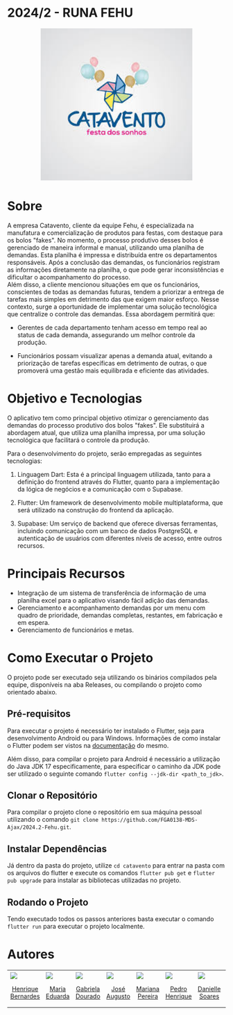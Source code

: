 # 2024/2 - RUNA FEHU  
<p align="center">
  <img src="./srcRD/catavento.jpeg" height='350px'>
</p>

# Sobre
A empresa Catavento, cliente da equipe Fehu, é especializada na manufatura e comercialização de produtos para festas, com destaque para os bolos "fakes". No momento, o processo produtivo desses bolos é gerenciado de maneira informal e manual, utilizando uma planilha de demandas. Esta planilha é impressa e distribuída entre os departamentos responsáveis. Após a conclusão das demandas, os funcionários registram as informações diretamente na planilha, o que pode gerar inconsistências e dificultar o acompanhamento do processo.  
Além disso, a cliente mencionou situações em que os funcionários, conscientes de todas as demandas futuras, tendem a priorizar a entrega de tarefas mais simples em detrimento das que exigem maior esforço. 
Nesse contexto, surge a oportunidade de implementar uma solução tecnológica que centralize o controle das demandas. Essa abordagem permitirá que: 

- Gerentes de cada departamento tenham acesso em tempo real ao status de cada demanda, assegurando um melhor controle da produção. 

- Funcionários possam visualizar apenas a demanda atual, evitando a priorização de tarefas específicas em detrimento de outras, o que promoverá uma gestão mais equilibrada e eficiente das atividades. 

# Objetivo e Tecnologias
O aplicativo tem como principal objetivo otimizar o gerenciamento das demandas do processo produtivo dos bolos "fakes". Ele substituirá a abordagem atual, que utiliza uma planilha impressa, por uma solução tecnológica que facilitará o controle da produção. 
 

Para o desenvolvimento do projeto, serão empregadas as seguintes tecnologias: 

1. Linguagem Dart: Esta é a principal linguagem utilizada, tanto para a definição do frontend através do Flutter, quanto para a implementação da lógica de negócios e a comunicação com o Supabase. 

1. Flutter: Um framework de desenvolvimento mobile multiplataforma, que será utilizado na construção do frontend da aplicação. 

1. Supabase: Um serviço de backend que oferece diversas ferramentas, incluindo comunicação com um banco de dados PostgreSQL e autenticação de usuários com diferentes níveis de acesso, entre outros recursos. 

# Principais Recursos
- Integração de um sistema de transferência de informação de uma planilha excel para o aplicativo visando fácil adição das demandas.
- Gerenciamento e acompanhamento demandas por um menu com quadro de prioridade, demandas completas, restantes, em fabricação e em espera.
- Gerenciamento de funcionários e metas.

# Como Executar o Projeto

O projeto pode ser executado seja utilizando os binários compilados pela equipe, disponíveis na aba Releases, ou compilando o projeto como orientado abaixo.

## Pré-requisitos

Para executar o projeto é necessário ter instalado o Flutter, seja para desenvolvimento Android ou para Windows. Informações de como instalar o Flutter podem ser vistos na [documentação](https://docs.flutter.dev/get-started/install) do mesmo.

Além disso, para compilar o projeto para Android é necessário a utilização do Java JDK 17 especificamente, para especificar o caminho da JDK pode ser utilizado o seguinte comando `flutter config --jdk-dir <path_to_jdk>`.

## Clonar o Repositório

Para compilar o projeto clone o repositório em sua máquina pessoal utilizando o comando `git clone https://github.com/FGA0138-MDS-Ajax/2024.2-Fehu.git`.

## Instalar Dependências

Já dentro da pasta do projeto, utilize `cd catavento` para entrar na pasta com os arquivos do flutter e execute os comandos `flutter pub get` e `flutter pub upgrade` para instalar as bibliotecas utilizadas no projeto. 

## Rodando o Projeto

Tendo executado todos os passos anteriores basta executar o comando `flutter run` para executar o projeto localmente.

# Autores

 <table>
    <tr>
     <td valign="top">
        <a href="https://github.com/xt2012">
          <img align="center" src="https://github.com/xt2012.png" height="100" />
          <p align="center"> Henrique Bernardes </p>
        </a>
      </td>
     <td valign="top">
        <a href="https://github.com/dudaa28">
          <img align="center" src="https://github.com/dudaa28.png" height="100" />
          <p align="center"> Maria Eduarda </p>
        </a>
      </td>
      <td valign="top">
        <a href="https://github.com/gabrieladouradof">
          <img align="center" src="https://github.com/gabrieladouradof.png" height="100" />
          <p align="center"> Gabriela Dourado </p>
        </a>
      </td>
      <td valign="top">
        <a href="https://github.com/JAugustoM">
          <img align="center" src="https://github.com/JAugustoM.png" height="100" />
          <p align="center"> José Augusto </p>
        </a>
      </td>
      <td valign="top">
        <a href="https://github.com/marianaps2701">
          <img align="center" src="https://github.com/marianaps2701.png" height="100" />
          <p align="center"> Mariana Pereira </p>
        </a>
      </td>
      <td valign="top">
        <a href="https://github.com/Pedro-Henrique3">
          <img align="center" src="https://github.com/Pedro-Henrique3.png" height="100" />
          <p align="center"> Pedro Henrique </p>
        </a>
      </td>
      <td valign="top">
        <a href="https://github.com/danielle-soaress">
          <img align="center" src="https://github.com/danielle-soaress.png" height="100" />
          <p align="center"> Danielle Soares </p>
        </a>
      </td>
      <td valign="top">
        <a href="https://github.com/Leticia-Arisa-K-Higa">
          <img align="center" src="https://github.com/Leticia-Arisa-K-Higa.png" height="100" />
          <p align="center"> Leticia Arisa</p>
        </a>
      </td>
       <td valign="top">
        <a href="https://github.com/Prg-maker">
          <img align="center" src="https://github.com/Prg-maker.png" height="100" />
          <p align="center"> Daniel Fernandes </p>
        </a>
      </td>
             <td valign="top">
        <a href="https://github.com/SamaraAlvess">
          <img align="center" src="https://github.com/SamaraAlvess.png" height="100" />
          <p align="center"> Samara Alves </p>
        </a>
      </td>
    </tr>
  </table>